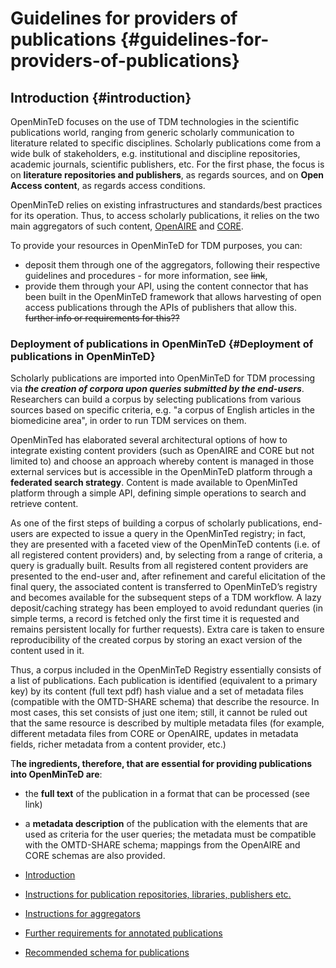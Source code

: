 # Guidelines for providers of publications {#guidelines-for-providers-of-publications}

## Introduction {#introduction}

OpenMinTeD focuses on the use of TDM technologies in the scientific publications world, ranging from generic scholarly communication to literature related to specific disciplines. Scholarly publications come from a wide bulk of stakeholders, e.g. institutional and discipline repositories, academic journals, scientific publishers, etc. For the first phase, the focus is on **literature repositories and publishers**, as regards sources, and on **Open Access content**, as regards access conditions.

OpenMinTeD relies on existing infrastructures and standards/best practices for its operation. Thus, to access scholarly publications, it relies on the two main aggregators of such content, [OpenAIRE](http://www.openaire.eu) and [CORE](http://core.ac.uk). 

To provide your resources in OpenMinTeD for TDM purposes, you can:
* deposit them through one of the aggregators, following their respective guidelines and procedures - for more information, see ~~link~~,
* provide them through your API, using the content connector that has been built in the OpenMinTeD framework that allows harvesting of open access publications through the APIs of publishers that allow this. ~~further info or requirements for this??~~

### Deployment of publications in OpenMinTeD {#Deployment of publications in OpenMinTeD}
Scholarly publications are imported into OpenMinTeD for TDM processing via _**the creation of corpora upon queries submitted by the end-users**_. 
Researchers can build a corpus by selecting publications from various sources based on specific criteria, e.g. "a corpus of English articles in the biomedicine area", in order to run TDM services on them. 

OpenMinTed has elaborated several architectural options of how to integrate existing content providers (such as OpenAIRE and CORE but not limited to) and choose an approach whereby content is managed in those external services but is accessible in the OpenMinTeD platform through a **federated search strategy**. Content is made available to OpenMinTed platform through a simple API, defining simple operations to search and retrieve content. 

As one of the first steps of building a corpus of scholarly publications, end-users are expected to issue a query in the OpenMinTed registry; in fact, they are presented with a faceted view of the OpenMinTeD contents \(i.e. of all registered content providers\) and, by selecting from a range of criteria, a query is gradually built. Results from all registered content providers are presented to the end-user and, after refinement and careful elicitation of the final query, the associated content is transferred to OpenMinTeD’s registry and becomes available for the subsequent steps of a TDM workflow. A lazy deposit/caching strategy has been employed to avoid redundant queries (in simple terms, a record is fetched only the first time it is requested and remains persistent locally for further requests). Extra care is taken to ensure reproducibility of the created corpus by storing an exact version of the content used in it.

Thus, a corpus included in the OpenMinTeD Registry essentially consists of a list of publications. Each publication is identified (equivalent to a primary key) by its content (full text pdf) hash vialue and a set of metadata files (compatible with the OMTD-SHARE schema) that describe the resource. In most cases, this set consists of just one item; still, it cannot be ruled out that the same resource is described by multiple metadata files (for example, different metadata files from CORE or OpenAIRE, updates in metadata fields, richer metadata from a content provider, etc.) 

T**he ingredients, therefore, that are essential for providing publications into OpenMinTeD are**:
* the **full text** of the publication in a format that can be processed (see link)
* a **metadata description** of the publication with the elements that are used as criteria for the user queries; the metadata must be compatible with the OMTD-SHARE schema;   mappings from the OpenAIRE and CORE schemas are also provided.



* [Introduction](/introductory-remarks.md)
* [Instructions for publication repositories, libraries, publishers etc.](/guidelines_for_providers_of_publications/instructions_for_publication_repositories_librari.md)
* [Instructions for aggregators](/guidelines_for_providers_of_publications/instructions_for_aggregators.md)
* [Further requirements for annotated publications](/guidelines_for_providers_of_publications/further-requirements-for-annotated-publications.md)
* [Recommended schema for publications](/guidelines_for_providers_of_publications/recommended_schema_for_publications.md)



